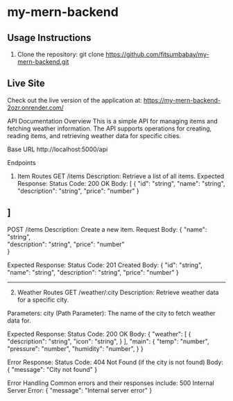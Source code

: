 # my-mern-backend

## Usage Instructions
1. Clone the repository:
   git clone https://github.com/fitsumbabay/my-mern-backend.git

## Live Site
Check out the live version of the application at: https://my-mern-backend-2ozr.onrender.com/


API Documentation
Overview
This is a simple API for managing items and fetching weather information. The API supports operations for creating, reading items, and retrieving weather data for specific cities.

Base URL
http://localhost:5000/api


Endpoints
1. Item Routes
GET /items
Description: Retrieve a list of all items.
Expected Response:
Status Code: 200 OK
Body:
[
    {
        "id": "string",
        "name": "string",
        "description": "string",
        "price": "number"
    }
    
]
-------------------------------------------------------------
POST /items
Description: Create a new item.
Request Body:
{
    "name": "string",        
    "description": "string", 
    "price": "number"        
}


Expected Response:
Status Code: 201 Created
Body:
{
    "id": "string",
    "name": "string",
    "description": "string",
    "price": "number"
}

-------------------------------------------------------------
2. Weather Routes
GET /weather/:city
Description: Retrieve weather data for a specific city.

Parameters: 
city (Path Parameter): The name of the city to fetch weather data for.

Expected Response:
Status Code: 200 OK
Body:
{
    "weather": [
        {
            "description": "string",
            "icon": "string",
        }
    ],
    "main": {
        "temp": "number",
        "pressure": "number",
        "humidity": "number",
    }
}

Error Response:
Status Code: 404 Not Found (if the city is not found)
Body:
{
    "message": "City not found"
}

Error Handling
Common errors and their responses include:
500 Internal Server Error:
{
    "message": "Internal server error"
}

